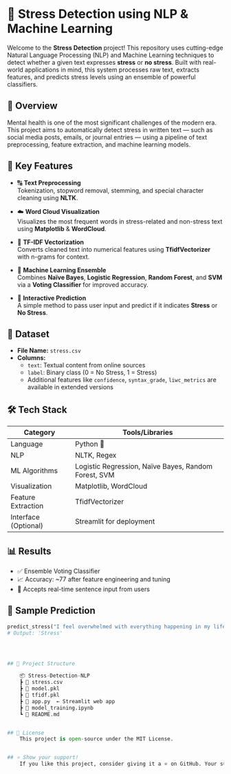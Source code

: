 # 🧠 Stress Detection using NLP & Machine Learning

Welcome to the **Stress Detection** project! This repository uses cutting-edge Natural Language Processing (NLP) and Machine Learning techniques to detect whether a given text expresses **stress** or **no stress**. Built with real-world applications in mind, this system processes raw text, extracts features, and predicts stress levels using an ensemble of powerful classifiers.



## 📌 Overview

Mental health is one of the most significant challenges of the modern era. This project aims to automatically detect stress in written text — such as social media posts, emails, or journal entries — using a pipeline of text preprocessing, feature extraction, and machine learning models.



## 🚀 Key Features

- 🔠 **Text Preprocessing**  
  Tokenization, stopword removal, stemming, and special character cleaning using **NLTK**.

- ☁️ **Word Cloud Visualization**  
  Visualizes the most frequent words in stress-related and non-stress text using **Matplotlib** & **WordCloud**.

- 🧮 **TF-IDF Vectorization**  
  Converts cleaned text into numerical features using **TfidfVectorizer** with n-grams for context.

- 🤖 **Machine Learning Ensemble**  
  Combines **Naïve Bayes**, **Logistic Regression**, **Random Forest**, and **SVM** via a **Voting Classifier** for improved accuracy.

- 🧪 **Interactive Prediction**  
  A simple method to pass user input and predict if it indicates **Stress** or **No Stress**.



## 📂 Dataset

- **File Name:** `stress.csv`  
- **Columns:**  
  - `text`: Textual content from online sources  
  - `label`: Binary class (0 = No Stress, 1 = Stress)  
  - Additional features like `confidence`, `syntax_grade`, `liwc_metrics` are available in extended versions



## 🛠️ Tech Stack

| Category        | Tools/Libraries                                   |
|-----------------|---------------------------------------------------|
| Language        | Python 🐍                                         |
| NLP             | NLTK, Regex                                       |
| ML Algorithms   | Logistic Regression, Naïve Bayes, Random Forest, SVM |
| Visualization   | Matplotlib, WordCloud                             |
| Feature Extraction | TfidfVectorizer                               |
| Interface (Optional) | Streamlit for deployment                    |



## 📊 Results

- ✅ Ensemble Voting Classifier
- 📈 Accuracy: ~77 after feature engineering and tuning
- 🧪 Accepts real-time sentence input from users



## 🧪 Sample Prediction

```python
predict_stress("I feel overwhelmed with everything happening in my life.")
# Output: 'Stress'




## 📁 Project Structure

    📦 Stress-Detection-NLP
    ┣ 📄 stress.csv
    ┣ 📄 model.pkl
    ┣ 📄 tfidf.pkl
    ┣ 📄 app.py  ← Streamlit web app
    ┣ 📄 model_training.ipynb
    ┗ 📄 README.md


## 📜 License
    This project is open-source under the MIT License.


## ⭐️ Show your support!
    If you like this project, consider giving it a ⭐ on GitHub. Your support motivates us to improve and expand the project!


